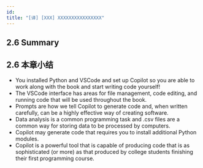 ```yaml
---
id: 
title: "[译] [XXX] XXXXXXXXXXXXXXXX"
---
```



## 2.6 Summary
## 2.6 本章小结

* You installed Python and VSCode and set up Copilot so you are able to work along with the book and start writing code yourself!
* The VSCode interface has areas for file management, code editing, and running code that will be used throughout the book.
* Prompts are how we tell Copilot to generate code and, when written carefully, can be a highly effective way of creating software.
* Data analysis is a common programming task and .csv files are a common way for storing data to be processed by computers.
* Copilot may generate code that requires you to install additional Python modules.
* Copilot is a powerful tool that is capable of producing code that is as sophisticated (or more) as that produced by college students finishing their first programming course.

<!-- -->
